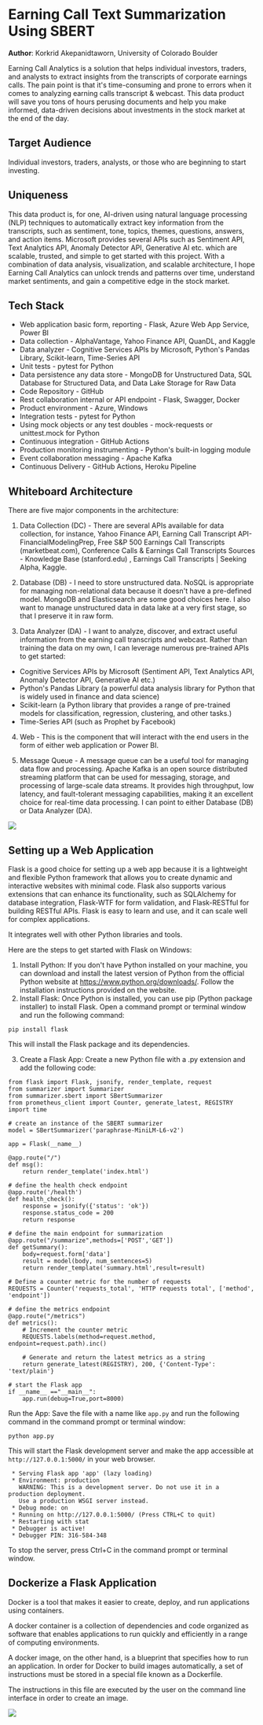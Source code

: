 # Earning Call Text Summarization Using SBERT 

**Author**: Korkrid Akepanidtaworn, University of Colorado Boulder

Earning Call Analytics is a solution that helps individual investors, traders, and analysts to extract insights from the transcripts of corporate earnings calls. The pain point is that it's time-consuming and prone to errors when it comes to analyzing earning calls transcript & webcast. This data product will save you tons of hours perusing documents and help you make informed, data-driven decisions about investments in the stock market at the end of the day. 

## Target Audience

Individual investors, traders, analysts, or those who are beginning to start investing. 

## Uniqueness

This data product is, for one, AI-driven using natural language processing (NLP) techniques to automatically extract key information from the transcripts, such as sentiment, tone, topics, themes, questions, answers, and action items. Microsoft provides several APIs such as Sentiment API, Text Analytics API, Anomaly Detector API, Generative AI etc. which are scalable, trusted, and simple to get started with this project. With a combination of data analysis, visualization, and scalable architecture, I hope Earning Call Analytics can unlock trends and patterns over time, understand market sentiments, and gain a competitive edge in the stock market.

## Tech Stack

* Web application basic form, reporting - Flask, Azure Web App Service, Power BI
* Data collection - AlphaVantage, Yahoo Finance API, QuanDL, and Kaggle
* Data analyzer - Cognitive Services APIs by Microsoft, Python's Pandas Library, Scikit-learn, Time-Series API 
* Unit tests - pytest for Python
* Data persistence any data store - MongoDB for Unstructured Data, SQL Database for Structured Data, and Data Lake Storage for Raw Data
* Code Repository - GitHub
* Rest collaboration internal or API endpoint - Flask, Swagger, Docker
* Product environment - Azure, Windows
* Integration tests - pytest for Python
* Using mock objects or any test doubles - mock-requests or unittest.mock for Python
* Continuous integration - GitHub Actions
* Production monitoring instrumenting - Python's built-in logging module
* Event collaboration messaging - Apache Kafka
* Continuous Delivery - GitHub Actions, Heroku Pipeline

## Whiteboard Architecture

There are five major components in the architecture:

1. Data Collection (DC) - There are several APIs available for data collection, for instance, Yahoo Finance API,  Earning Call Transcript API- FinancialModelingPrep,  Free S&P 500 Earnings Call Transcripts (marketbeat.com),  Conference Calls & Earnings Call Transcripts Sources - Knowledge Base (stanford.edu) ,  Earnings Call Transcripts | Seeking Alpha, Kaggle.

2. Database (DB) - I need to store unstructured data. NoSQL is appropriate for managing non-relational data because it doesn't have a pre-defined model. MongoDB and Elasticsearch are some good choices here. I also want to manage unstructured data in data lake at a very first stage, so that I preserve it in raw form. 

3. Data Analyzer (DA) - I want to analyze, discover, and extract useful information from the earning call transcripts and webcast. Rather than training the data on my own, I can leverage numerous pre-trained APIs to get started:

* Cognitive Services APIs by Microsoft (Sentiment API, Text Analytics API, Anomaly Detector API, Generative AI etc.)
* Python's Pandas Library (a powerful data analysis library for Python that is widely used in finance and data science)
* Scikit-learn (a Python library that provides a range of pre-trained models for classification, regression, clustering, and other tasks.)
* Time-Series API (such as Prophet by Facebook)

4. Web - This is the component that will interact with the end users in the form of either web application or Power BI.

5. Message Queue - A message queue can be a useful tool for managing data flow and processing. Apache Kafka is an open source distributed streaming platform that can be used for messaging, storage, and processing of large-scale data streams. It provides high throughput, low latency, and fault-tolerant messaging capabilities, making it an excellent choice for real-time data processing. I can point to either Database (DB) or Data Analyzer (DA). 

![](../img/TFJoS071SOCy9xffijzKHA_56e96935f1694d079ced23932dbb92a1_Earning-Call-Analytics-Whiteboard-Exercise.png)

## Setting up a Web Application

Flask is a good choice for setting up a web app because it is a lightweight and flexible Python framework that allows you to create dynamic and interactive websites with minimal code. Flask also supports various extensions that can enhance its functionality, such as SQLAlchemy for database integration, Flask-WTF for form validation, and Flask-RESTful for building RESTful APIs. Flask is easy to learn and use, and it can scale well for complex applications.

It integrates well with other Python libraries and tools.

Here are the steps to get started with Flask on Windows:

1. Install Python: If you don't have Python installed on your machine, you can download and install the latest version of Python from the official Python website at https://www.python.org/downloads/. Follow the installation instructions provided on the website.
2. Install Flask: Once Python is installed, you can use pip (Python package installer) to install Flask. Open a command prompt or terminal window and run the following command:

```
pip install flask
```

This will install the Flask package and its dependencies.

3. Create a Flask App: Create a new Python file with a .py extension and add the following code:

```
from flask import Flask, jsonify, render_template, request
from summarizer import Summarizer
from summarizer.sbert import SBertSummarizer
from prometheus_client import Counter, generate_latest, REGISTRY
import time

# create an instance of the SBERT summarizer
model = SBertSummarizer('paraphrase-MiniLM-L6-v2')

app = Flask(__name__)

@app.route("/")
def msg():
    return render_template('index.html')

# define the health check endpoint
@app.route('/health')
def health_check():
    response = jsonify({'status': 'ok'})
    response.status_code = 200
    return response

# define the main endpoint for summarization
@app.route("/summarize",methods=['POST','GET'])
def getSummary():
    body=request.form['data']
    result = model(body, num_sentences=5)
    return render_template('summary.html',result=result)

# Define a counter metric for the number of requests
REQUESTS = Counter('requests_total', 'HTTP requests total', ['method', 'endpoint'])

# define the metrics endpoint
@app.route("/metrics")
def metrics():
    # Increment the counter metric
    REQUESTS.labels(method=request.method, endpoint=request.path).inc()

    # Generate and return the latest metrics as a string
    return generate_latest(REGISTRY), 200, {'Content-Type': 'text/plain'}

# start the Flask app
if __name__ =="__main__":
    app.run(debug=True,port=8000)
```

Run the App: Save the file with a name like `app.py` and run the following command in the command prompt or terminal window:

```
python app.py
```

This will start the Flask development server and make the app accessible at `http://127.0.0.1:5000/` in your web browser.

```
 * Serving Flask app 'app' (lazy loading)
 * Environment: production
   WARNING: This is a development server. Do not use it in a production deployment.
   Use a production WSGI server instead.
 * Debug mode: on
 * Running on http://127.0.0.1:5000/ (Press CTRL+C to quit)
 * Restarting with stat
 * Debugger is active!
 * Debugger PIN: 316-584-348
```

To stop the server, press Ctrl+C in the command prompt or terminal window.

## Dockerize a Flask Application

Docker is a tool that makes it easier to create, deploy, and run applications using containers.

A docker container is a collection of dependencies and code organized as software that enables applications to run quickly and efficiently in a range of computing environments.

A docker image, on the other hand, is a blueprint that specifies how to run an application. In order for Docker to build images automatically, a set of instructions must be stored in a special file known as a Dockerfile.

The instructions in this file are executed by the user on the command line interface in order to create an image. 

![](../img/docker-illustration-2.png)
